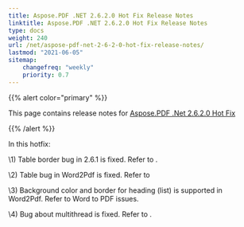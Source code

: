 ```yaml
---
title: Aspose.PDF .NET 2.6.2.0 Hot Fix Release Notes
linktitle: Aspose.PDF .NET 2.6.2.0 Hot Fix Release Notes
type: docs
weight: 240
url: /net/aspose-pdf-net-2-6-2-0-hot-fix-release-notes/
lastmod: "2021-06-05"
sitemap:
    changefreq: "weekly"
    priority: 0.7
---
```


{{% alert color="primary" %}}

This page contains release notes for [Aspose.PDF .Net 2.6.2.0 Hot Fix](https://downloads.aspose.com/pdf/net/new-releases/aspose.pdf-.net-2.6.2.0-hot-fix/)

{{% /alert %}}

In this hotfix:

\1) Table border bug in 2.6.1 is fixed. Refer to .

\2) Table bug in Word2Pdf is fixed. Refer to

\3) Background color and border for heading (list) is supported in Word2Pdf. Refer to Word to PDF issues.

\4) Bug about multithread is fixed. Refer to .


